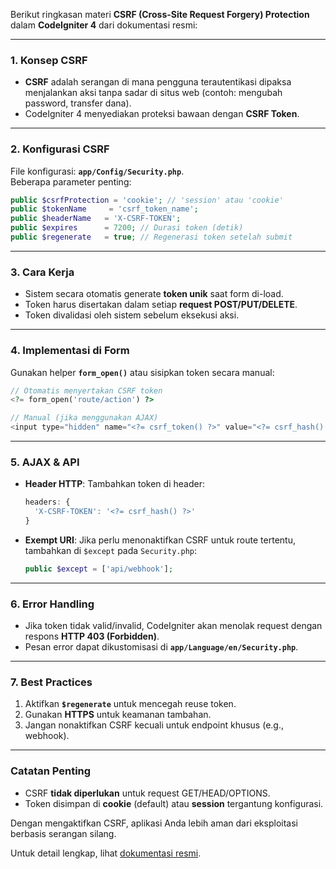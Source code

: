 Berikut ringkasan materi **CSRF (Cross-Site Request Forgery) Protection** dalam **CodeIgniter 4** dari dokumentasi resmi:

---

### **1. Konsep CSRF**  
- **CSRF** adalah serangan di mana pengguna terautentikasi dipaksa menjalankan aksi tanpa sadar di situs web (contoh: mengubah password, transfer dana).  
- CodeIgniter 4 menyediakan proteksi bawaan dengan **CSRF Token**.

---

### **2. Konfigurasi CSRF**  
File konfigurasi: **`app/Config/Security.php`**.  
Beberapa parameter penting:  
```php
public $csrfProtection = 'cookie'; // 'session' atau 'cookie'  
public $tokenName     = 'csrf_token_name';  
public $headerName   = 'X-CSRF-TOKEN';  
public $expires      = 7200; // Durasi token (detik)  
public $regenerate   = true; // Regenerasi token setelah submit  
```

---

### **3. Cara Kerja**  
- Sistem secara otomatis generate **token unik** saat form di-load.  
- Token harus disertakan dalam setiap **request POST/PUT/DELETE**.  
- Token divalidasi oleh sistem sebelum eksekusi aksi.  

---

### **4. Implementasi di Form**  
Gunakan helper **`form_open()`** atau sisipkan token secara manual:  
```php
// Otomatis menyertakan CSRF token  
<?= form_open('route/action') ?>  

// Manual (jika menggunakan AJAX)  
<input type="hidden" name="<?= csrf_token() ?>" value="<?= csrf_hash() ?>">  
```

---

### **5. AJAX & API**  
- **Header HTTP**: Tambahkan token di header:  
  ```javascript
  headers: {  
    'X-CSRF-TOKEN': '<?= csrf_hash() ?>'  
  }
  ```
- **Exempt URI**: Jika perlu menonaktifkan CSRF untuk route tertentu, tambahkan di `$except` pada `Security.php`:  
  ```php
  public $except = ['api/webhook'];  
  ```

---

### **6. Error Handling**  
- Jika token tidak valid/invalid, CodeIgniter akan menolak request dengan respons **HTTP 403 (Forbidden)**.  
- Pesan error dapat dikustomisasi di **`app/Language/en/Security.php`**.

---

### **7. Best Practices**  
1. Aktifkan **`$regenerate`** untuk mencegah reuse token.  
2. Gunakan **HTTPS** untuk keamanan tambahan.  
3. Jangan nonaktifkan CSRF kecuali untuk endpoint khusus (e.g., webhook).  

---

### **Catatan Penting**  
- CSRF **tidak diperlukan** untuk request GET/HEAD/OPTIONS.  
- Token disimpan di **cookie** (default) atau **session** tergantung konfigurasi.  

Dengan mengaktifkan CSRF, aplikasi Anda lebih aman dari eksploitasi berbasis serangan silang.  

Untuk detail lengkap, lihat [dokumentasi resmi](https://codeigniter.com/user_guide/libraries/security.html).